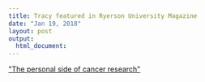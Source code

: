 ```yaml
---
title: Tracy featured in Ryerson University Magazine
date: "Jan 19, 2018"
layout: post
output:
  html_document:
---
```


["The personal side of cancer research"](https://www.ryerson.ca/news-events/news/2018/01/the-personal-side-of-cancer-research/)
